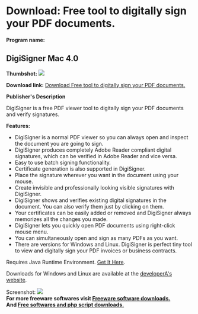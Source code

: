 # Download: Free tool to digitally sign your PDF documents.

**Program name:**

## DigiSigner Mac 4.0

  
**Thumbshot:** ![](http://www.freewarefiles.com/screenshot/digisgnrmac_md.jpg)   
  
**Download link:** [Download Free tool to digitally sign your PDF documents.](http://freesoftwares.boysofts.com/DigiSigner-Mac_program_74317.html)  
  


**Publisher's Description**  
  


DigiSigner is a free PDF viewer tool to digitally sign your PDF documents and verify signatures. 

**Features:**

  * DigiSigner is a normal PDF viewer so you can always open and inspect the document you are going to sign. 
  * DigiSigner produces completely Adobe Reader compliant digital signatures, which can be verified in Adobe Reader and vice versa. 
  * Easy to use batch signing functionality. 
  * Certificate generation is also supported in DigiSigner. 
  * Place the signature wherever you want in the document using your mouse. 
  * Create invisible and professionally looking visible signatures with DigiSigner. 
  * DigiSigner shows and verifies existing digital signatures in the document. You can also verify them just by clicking on them. 
  * Your certificates can be easily added or removed and DigiSigner always memorizes all the changes you made. 
  * DigiSigner lets you quickly open PDF documents using right-click mouse menu. 
  * You can simultaneously open and sign as many PDFs as you want. 
  * There are versions for Windows and Linux. 
DigiSigner is perfect tiny tool to view and digitally sign your PDF invoices or business contracts. 

Requires Java Runtime Environment. [Get It Here](http://www.java.com/en/download/manual.jsp).

Downloads for Windows and Linux are available at the [developerA's website](http://www.digisigner.com).

  
  
Screenshot: ![](http://www.freewarefiles.com/screenshot/digisgnrmac.jpg)   
**For more freeware softwares visit [Freeware software downloads.](http://freesoftwares.boysofts.com/)**   
**And [Free softwares and php script downloads.](http://www.boysofts.com/)**
